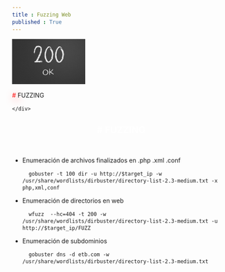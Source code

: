 ```yaml
---
title : Fuzzing Web
published : True
---
```




<div class="contenedor imgc">
    <img class="imgc" src="imgs/FUZZING/FUZZING.jpg" style="width: 169px" alt="FUZZING logo">
    <div> 
        <p><font color="red" style="text-shadow: 5px 5px 20px red;">#</font> FUZZING </p>
        
    </div>
</div>

<h2><font color="white"><center># FUZZING</center></font></h2>
<br>

* Enumeración de archivos finalizados en .php .xml .conf

        gobuster -t 100 dir -u http://$target_ip -w /usr/share/wordlists/dirbuster/directory-list-2.3-medium.txt -x php,xml,conf

* Enumeración de directorios en web

        wfuzz  --hc=404 -t 200 -w /usr/share/wordlists/dirbuster/directory-list-2.3-medium.txt -u http://$target_ip/FUZZ

* Enumeración de subdominios

        gobuster dns -d etb.com -w /usr/share/wordlists/dirbuster/directory-list-2.3-medium.txt

